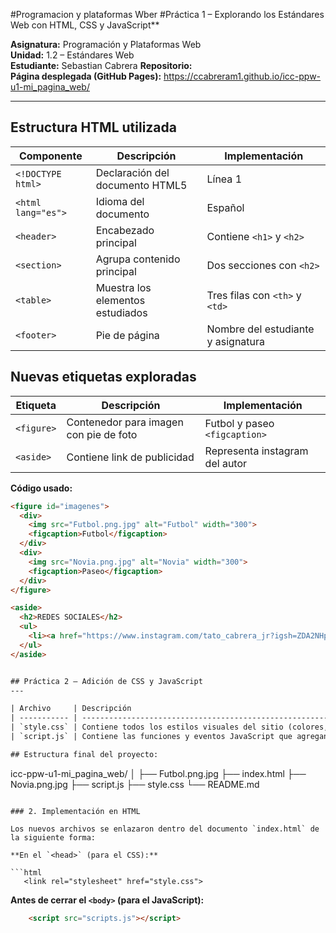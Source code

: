 #Programacion y plataformas Wber
#Práctica 1 – Explorando los Estándares Web con HTML, CSS y JavaScript**

**Asignatura:** Programación y Plataformas Web  
**Unidad:** 1.2 – Estándares Web  
**Estudiante:** Sebastian Cabrera
**Repositorio:**  
**Página desplegada (GitHub Pages):** https://ccabreram1.github.io/icc-ppw-u1-mi_pagina_web/

---

## Estructura HTML utilizada

| Componente | Descripción | Implementación |
|-------------|--------------|----------------|
| `<!DOCTYPE html>` | Declaración del documento HTML5 | Línea 1 |
| `<html lang="es">` | Idioma del documento | Español |
| `<header>` | Encabezado principal | Contiene `<h1>` y `<h2>` |
| `<section>` | Agrupa contenido principal | Dos secciones con `<h2>` |
| `<table>` | Muestra los elementos estudiados | Tres filas con `<th>` y `<td>` |
| `<footer>` | Pie de página | Nombre del estudiante y asignatura |


## Nuevas etiquetas exploradas

| Etiqueta | Descripción | Implementación |
|-----------|--------------|----------------|
| `<figure>` | Contenedor para imagen con pie de foto | Futbol y paseo `<figcaption>` |
| `<aside>` | Contiene link de publicidad | Representa instagram del autor |

**Código usado:**
```html
<figure id="imagenes">
  <div>
    <img src="Futbol.png.jpg" alt="Futbol" width="300"> 
    <figcaption>Futbol</figcaption>
  </div>
  <div>
    <img src="Novia.png.jpg" alt="Novia" width="300">
    <figcaption>Paseo</figcaption>
  </div>
</figure>

<aside>
  <h2>REDES SOCIALES</h2>
  <ul>
    <li><a href="https://www.instagram.com/tato_cabrera_jr?igsh=ZDA2NHp4M291YTds&utm_source=qr">INSTAGRAM</a></li>
  </ul>
</aside>


## Práctica 2 – Adición de CSS y JavaScript
---

| Archivo     | Descripción                                                                                         | Ubicación                 |
| ----------- | --------------------------------------------------------------------------------------------------- | ------------------------- |
| `style.css` | Contiene todos los estilos visuales del sitio (colores, tipografía, márgenes, botones, tabla, etc.) | Carpeta raíz del proyecto |
| `script.js` | Contiene las funciones y eventos JavaScript que agregan comportamiento dinámico                     | Carpeta raíz del proyecto |

## Estructura final del proyecto:

```
icc-ppw-u1-mi_pagina_web/
│
├── Futbol.png.jpg
├── index.html
├── Novia.png.jpg
├── script.js 
├── style.css
└── README.md
```

### 2. Implementación en HTML

Los nuevos archivos se enlazaron dentro del documento `index.html` de la siguiente forma:

**En el `<head>` (para el CSS):**

```html
   <link rel="stylesheet" href="style.css">
```

**Antes de cerrar el `<body>` (para el JavaScript):**

```html
    <script src="scripts.js"></script>
```










